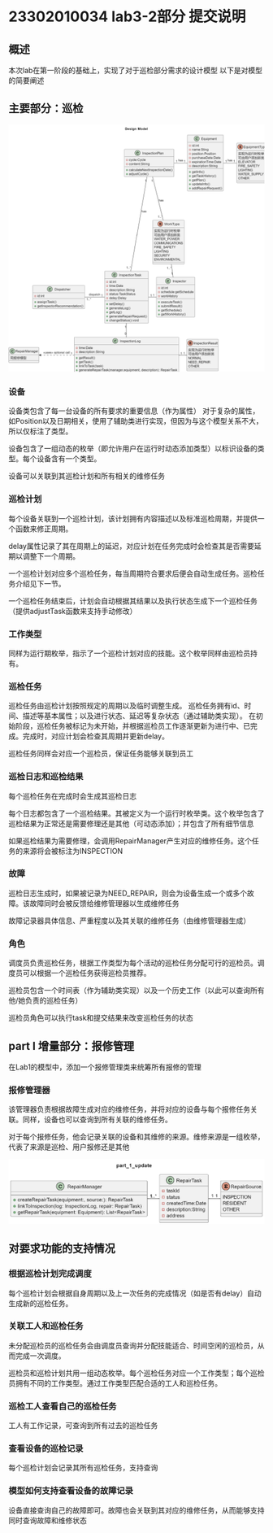 # 23302010034 lab3-2部分 提交说明

## 概述

本次lab在第一阶段的基础上，实现了对于巡检部分需求的设计模型
以下是对模型的简要阐述

## 主要部分：巡检

![Inspection](./design_model.png)

### 设备

设备类包含了每一台设备的所有要求的重要信息（作为属性）
对于复杂的属性，如Position以及日期相关，使用了辅助类进行实现，但因为与这个模型关系不大，所以仅标注了类型。

设备包含了一组动态的枚举（即允许用户在运行时动态添加类型）以标识设备的类型。每个设备含有一个类型。

设备可以关联到其巡检计划和所有相关的维修任务

### 巡检计划

每个设备关联到一个巡检计划，该计划拥有内容描述以及标准巡检周期，并提供一个函数来修正周期。

delay属性记录了其在周期上的延迟，对应计划在任务完成时会检查其是否需要延期以调整下一个周期。

一个巡检计划对应多个巡检任务，每当周期符合要求后便会自动生成任务。巡检任务介绍见下一节。

一个巡检任务结束后，计划会自动根据其结果以及执行状态生成下一个巡检任务（提供adjustTask函数来支持手动修改）

### 工作类型

同样为运行期枚举，指示了一个巡检计划对应的技能。这个枚举同样由巡检员持有。

### 巡检任务

巡检任务由巡检计划按照规定的周期以及临时调整生成。
巡检任务拥有id、时间、描述等基本属性；以及进行状态、延迟等复杂状态（通过辅助类实现）。
在初始阶段，巡检任务被标记为未开始，并根据巡检员工作逐渐更新为进行中、已完成。完成时，对应计划会检查其周期并更新delay。

巡检任务同样会对应一个巡检员，保证任务能够关联到员工

### 巡检日志和巡检结果

每个巡检任务在完成时会生成其巡检日志

每个日志都包含了一个巡检结果。其被定义为一个运行时枚举类。这个枚举包含了巡检结果为正常还是需要修理还是其他（可动态添加）；并包含了所有细节信息

如果巡检结果为需要修理，会调用RepairManager产生对应的维修任务。这个任务的来源将会被标注为INSPECTION

### 故障

巡检日志生成时，如果被记录为NEED_REPAIR，则会为设备生成一个或多个故障。该故障同时会被反馈给维修管理器以生成维修任务

故障记录器具体信息、严重程度以及其关联的维修任务（由维修管理器生成）

### 角色

调度员负责巡检任务，根据工作类型为每个活动的巡检任务分配可行的巡检员。调度员可以根据一个巡检任务获得巡检员推荐。

巡检员包含一个时间表（作为辅助类实现）以及一个历史工作（以此可以查询所有他/她负责的巡检任务）

巡检员角色可以执行task和提交结果来改变巡检任务的状态

## part I 增量部分：报修管理

在Lab1的模型中，添加一个报修管理类来统筹所有报修的管理

### 报修管理器

该管理器负责根据故障生成对应的维修任务，并将对应的设备与每个报修任务关联。同样，设备也可以查询到所有关联的维修任务。

对于每个报修任务，他会记录关联的设备和其维修的来源。维修来源是一组枚举，代表了来源是巡检、用户报修还是其他

![Repair Management](./part_1_update.png)

## 对要求功能的支持情况

### 根据巡检计划完成调度

每个巡检计划会根据自身周期以及上一次任务的完成情况（如是否有delay）自动生成新的巡检任务。

### 关联工人和巡检任务

未分配巡检员的巡检任务会由调度员查询并分配技能适合、时间空闲的巡检员，从而完成一次调度。

巡检员和巡检计划共用一组动态枚举。每个巡检任务对应一个工作类型；每个巡检员拥有不同的工作类型。通过工作类型匹配合适的工人和巡检任务。

### 巡检工人查看自己的巡检任务

工人有工作记录，可查询到所有过去的巡检任务

### 查看设备的巡检记录

每个巡检计划会记录其所有巡检任务，支持查询

### 模型如何支持查看设备的故障记录

设备直接查询自己的故障即可。故障也会关联到其对应的维修任务，从而能够支持同时查询故障和维修状态